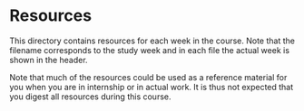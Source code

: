 # Resources

This directory contains resources for each week in the course. Note that the filename corresponds to the study week and in each file the actual week is shown in the header. 

Note that much of the resources could be used as a reference material for you when you are in internship or in actual work. It is thus not expected that you digest all resources during this course. 
